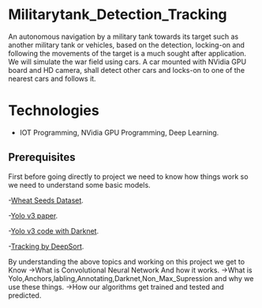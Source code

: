 # Militarytank_Detection_Tracking
An autonomous navigation by a military tank towards its target such as another military tank or vehicles, based on the detection, locking-on and following the movements of the target is a much sought after application. We will simulate the war field using cars. A car mounted with NVidia GPU board and HD camera, shall detect other cars and locks-on to one of the nearest cars and follows it.


# Technologies

- IOT Programming, NVidia GPU Programming, Deep Learning.

## Prerequisites

First before going directly to project we need to know how things work so we need to understand some basic models.

-[Wheat Seeds Dataset](https://machinelearningmastery.com/implement-backpropagation-algorithm-scratch-python/).

-[Yolo v3 paper](https://arxiv.org/abs/1506.02640).

-[Yolo v3 code with Darknet](https://github.com/heartkilla/yolo-v3/blob/master/yolo_v3.py).

-[Tracking by DeepSort](https://learnopencv.com/understanding-multiple-object-tracking-using-deepsort/).

By understanding the above topics and  working on this project we get to Know
->What is Convolutional Neural Network And how it works.
->What is Yolo,Anchors,labling,Annotating,Darknet,Non_Max_Supression and why we use these things.
->How our algorithms get trained and tested and predicted.
